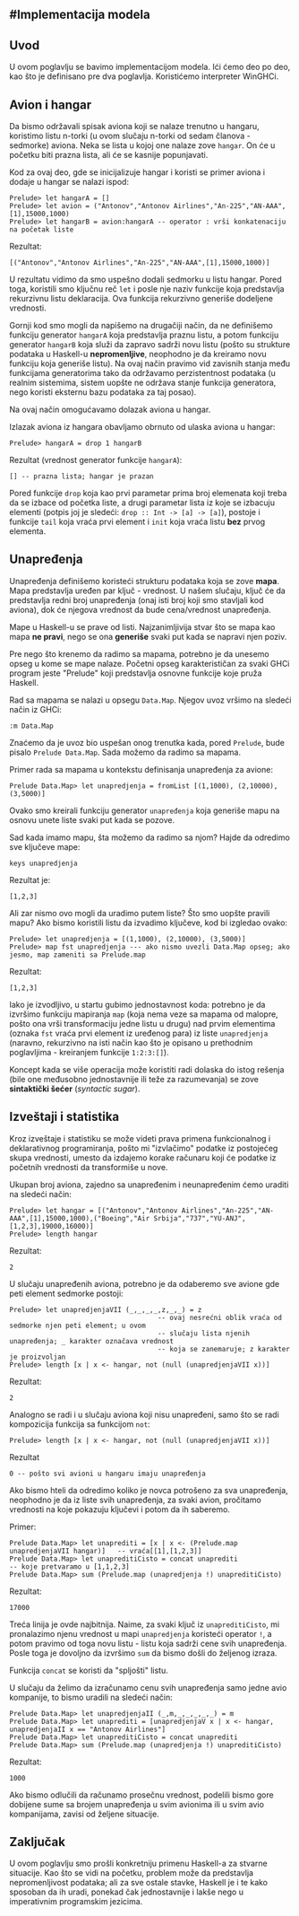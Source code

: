 #Implementacija modela
----------------------

Uvod
----
U ovom poglavlju se bavimo implementacijom modela. Ići ćemo deo po deo, kao što je definisano
pre dva poglavlja. Koristićemo interpreter WinGHCi.

Avion i hangar
--------------

Da bismo održavali spisak aviona koji se nalaze trenutno u hangaru, koristimo listu
n-torki (u ovom slučaju n-torki od sedam članova - sedmorke) aviona. Neka se lista u kojoj
one nalaze zove `hangar`. On će u početku biti prazna lista, ali će se kasnije popunjavati.

Kod za ovaj deo, gde se inicijalizuje hangar i koristi se primer aviona i dodaje u hangar
se nalazi ispod:
```
Prelude> let hangarA = []
Prelude> let avion = ("Antonov","Antonov Airlines","An-225","AN-AAA",[1],15000,1000)
Prelude> let hangarB = avion:hangarA -- operator : vrši konkatenaciju na početak liste
```

Rezultat:
```
[("Antonov","Antonov Airlines","An-225","AN-AAA",[1],15000,1000)]
```

U rezultatu vidimo da smo uspešno dodali sedmorku u listu hangar. Pored toga, koristili smo
ključnu reč `let` i posle nje naziv funkcije koja predstavlja rekurzivnu listu deklaracija.
Ova funkcija rekurzivno generiše dodeljene vrednosti.

Gornji kod smo mogli da napišemo na drugačiji način, da ne definišemo funkciju generator
`hangarA` koja predstavlja praznu listu, a potom funkciju generator `hangarB` koja služi
da zapravo sadrži novu listu (pošto su strukture podataka u Haskell-u **nepromenljive**,
neophodno je da kreiramo novu funkciju koja generiše listu). Na ovaj način pravimo vid
zavisnih stanja među funkcijama generatorima tako da održavamo perzistentnost podataka
(u realnim sistemima, sistem uopšte ne održava stanje funkcija generatora, nego koristi
eksternu bazu podataka za taj posao).

Na ovaj način omogućavamo dolazak aviona u hangar.

Izlazak aviona iz hangara obavljamo obrnuto od ulaska aviona u hangar:
```
Prelude> hangarA = drop 1 hangarB
```

Rezultat (vrednost generator funkcije `hangarA`):
```
[] -- prazna lista; hangar je prazan
```

Pored funkcije `drop` koja kao prvi parametar prima broj elemenata koji treba da se izbace
od početka liste, a drugi parametar lista iz koje se izbacuju elementi (potpis joj je
sledeći: `drop :: Int -> [a] -> [a]`), postoje i funkcije `tail` koja vraća prvi element 
i `init` koja vraća listu **bez** prvog elementa.

Unapređenja
-----------

Unapređenja definišemo koristeći strukturu podataka koja se zove **mapa**. Mapa predstavlja uređen par
ključ - vrednost. U našem slučaju, ključ će da predstavlja redni broj unapređenja (onaj isti broj koji
smo stavljali kod aviona), dok će njegova vrednost da bude cena/vrednost unapređenja.

Mape u Haskell-u se prave od listi. Najzanimljivija stvar što se mapa kao mapa **ne pravi**, nego se ona
**generiše** svaki put kada se napravi njen poziv.

Pre nego što krenemo da radimo sa mapama, potrebno je da unesemo opseg u kome se mape nalaze. Početni
opseg karakterističan za svaki GHCi program jeste "Prelude" koji predstavlja osnovne funkcije koje
pruža Haskell.

Rad sa mapama se nalazi u opsegu `Data.Map`. Njegov uvoz vršimo na sledeći način iz GHCi:
```
:m Data.Map
```
Znaćemo da je uvoz bio uspešan onog trenutka kada, pored `Prelude`, bude pisalo `Prelude Data.Map`. Sada
možemo da radimo sa mapama.

Primer rada sa mapama u kontekstu definisanja unapređenja za avione:
```
Prelude Data.Map> let unapredjenja = fromList [(1,1000), (2,10000), (3,5000)]
```

Ovako smo kreirali funkciju generator `unapređenja` koja generiše mapu na osnovu unete liste svaki put
kada se pozove.

Sad kada imamo mapu, šta možemo da radimo sa njom? Hajde da odredimo sve ključeve mape:
```
keys unapredjenja
```

Rezultat je:
```
[1,2,3]
```

Ali zar nismo ovo mogli da uradimo putem liste? Što smo uopšte pravili mapu? Ako bismo koristili listu
da izvadimo ključeve, kod bi izgledao ovako:
```
Prelude> let unapredjenja = [(1,1000), (2,10000), (3,5000)]
Prelude> map fst unapredjenja --- ako nismo uvezli Data.Map opseg; ako jesmo, map zameniti sa Prelude.map
```

Rezultat:
```
[1,2,3]
```

Iako je izvodljivo, u startu gubimo jednostavnost koda: potrebno je da izvršimo funkciju mapiranja `map`
(koja nema veze sa mapama od malopre, pošto ona vrši transformaciju jedne listu u drugu) nad prvim 
elementima (oznaka `fst` vraća prvi element iz uređenog para) iz liste `unapredjenja` (naravno, rekurzivno
na isti način kao što je opisano u prethodnim poglavljima - kreiranjem funkcije `1:2:3:[]`).

Koncept kada se više operacija može koristiti radi dolaska do istog rešenja (bile one međusobno
jednostavnije ili teže za razumevanja) se zove **sintaktički šećer** (*syntactic sugar*).

Izveštaji i statistika
----------------------

Kroz izveštaje i statistiku se može videti prava primena funkcionalnog i deklarativnog programiranja,
pošto mi "izvlačimo" podatke iz postojećeg skupa vrednosti, umesto da izdajemo korake računaru koji će
podatke iz početnih vrednosti da transformiše u nove.

Ukupan broj aviona, zajedno sa unapređenim i neunapređenim ćemo uraditi na sledeći način:
```
Prelude> let hangar = [("Antonov","Antonov Airlines","An-225","AN-AAA",[1],15000,1000),("Boeing","Air Srbija","737","YU-ANJ",[1,2,3],19000,16000)]
Prelude> length hangar
```

Rezultat: 
```
2
```

U slučaju unapređenih aviona, potrebno je da odaberemo sve avione gde peti element sedmorke postoji:
```
Prelude> let unapredjenjaVII (_,_,_,_,z,_,_) = z 
									 -- ovaj nesrećni oblik vraća od sedmorke njen peti element; u ovom 
									 -- slučaju lista njenih unapređenja; _ karakter označava vrednost  
									 -- koja se zanemaruje; z karakter je proizvoljan
Prelude> length [x | x <- hangar, not (null (unapredjenjaVII x))]
```
Rezultat:
```
2
```

Analogno se radi i u slučaju aviona koji nisu unapređeni, samo što se radi kompozicija funkcija sa 
funkcijom `not`:
```
Prelude> length [x | x <- hangar, not (null (unapredjenjaVII x))]
```

Rezultat
```
0 -- pošto svi avioni u hangaru imaju unapređenja
```

Ako bismo hteli da odredimo koliko je novca potrošeno za sva unapređenja, neophodno je da iz liste svih
unapređenja, za svaki avion, pročitamo vrednosti na koje pokazuju ključevi i potom da ih saberemo.

Primer:
```
Prelude Data.Map> let unaprediti = [x | x <- (Prelude.map unapredjenjaVII hangar)] 	 -- vraća[[1],[1,2,3]]
Prelude Data.Map> let unapreditiCisto = concat unaprediti							 -- koje pretvaramo u [1,1,2,3]
Prelude Data.Map> sum (Prelude.map (unapredjenja !) unapreditiCisto)
```

Rezultat:
```
17000
```

Treća linija je ovde najbitnija. Naime, za svaki ključ iz `unapreditiCisto`, mi pronalazimo njenu vrednost
u mapi `unapredjenja` koristeći operator `!`, a potom pravimo od toga novu listu - listu koja sadrži cene
svih unapređenja. Posle toga je dovoljno da izvršimo `sum` da bismo došli do željenog izraza.

Funkcija `concat` se koristi da "spljošti" listu.

U slučaju da želimo da izračunamo cenu svih unapređenja samo jedne avio kompanije, to bismo uradili na
sledeći način:
```
Prelude Data.Map> let unapredjenjaII (_,m,_,_,_,_,_) = m
Prelude Data.Map> let unaprediti = [unapredjenjaV x | x <- hangar, unapredjenjaII x == "Antonov Airlines"]
Prelude Data.Map> let unapreditiCisto = concat unaprediti					
Prelude Data.Map> sum (Prelude.map (unapredjenja !) unapreditiCisto)
```

Rezultat:
```
1000
```

Ako bismo odlučili da računamo prosečnu vrednost, podelili bismo gore dobijene sume sa brojem unapređenja
u svim avionima ili u svim avio kompanijama, zavisi od željene situacije.

Zaključak
---------

U ovom poglavlju smo prošli konkretniju primenu Haskell-a za stvarne situacije. Kao što se vidi na početku,
problem može da predstavlja nepromenljivost podataka; ali za sve ostale stavke, Haskell je i te kako
sposoban da ih uradi, ponekad čak jednostavnije i lakše nego u imperativnim programskim jezicima.